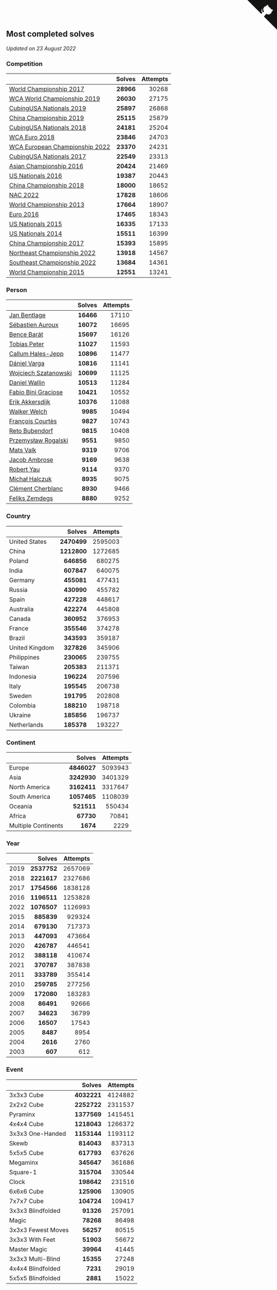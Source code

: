 ## Most completed solves

*Updated on 23 August 2022*


### Competition

|  | Solves | Attempts |
| :--- | ---: | ---: |
| [World Championship 2017](https://www.worldcubeassociation.org/competitions/WC2017) | **28966** | 30268 |
| [WCA World Championship 2019](https://www.worldcubeassociation.org/competitions/WC2019) | **26030** | 27175 |
| [CubingUSA Nationals 2019](https://www.worldcubeassociation.org/competitions/CubingUSANationals2019) | **25897** | 26868 |
| [China Championship 2019](https://www.worldcubeassociation.org/competitions/ChinaChampionship2019) | **25115** | 25879 |
| [CubingUSA Nationals 2018](https://www.worldcubeassociation.org/competitions/CubingUSANationals2018) | **24181** | 25204 |
| [WCA Euro 2018](https://www.worldcubeassociation.org/competitions/Euro2018) | **23846** | 24703 |
| [WCA European Championship 2022](https://www.worldcubeassociation.org/competitions/Euro2022) | **23370** | 24231 |
| [CubingUSA Nationals 2017](https://www.worldcubeassociation.org/competitions/CubingUSANationals2017) | **22549** | 23313 |
| [Asian Championship 2016](https://www.worldcubeassociation.org/competitions/AsianChampionship2016) | **20424** | 21469 |
| [US Nationals 2016](https://www.worldcubeassociation.org/competitions/USNationals2016) | **19387** | 20443 |
| [China Championship 2018](https://www.worldcubeassociation.org/competitions/ChinaChampionship2018) | **18000** | 18652 |
| [NAC 2022](https://www.worldcubeassociation.org/competitions/NAC2022) | **17828** | 18606 |
| [World Championship 2013](https://www.worldcubeassociation.org/competitions/WC2013) | **17664** | 18907 |
| [Euro 2016](https://www.worldcubeassociation.org/competitions/Euro2016) | **17465** | 18343 |
| [US Nationals 2015](https://www.worldcubeassociation.org/competitions/USNationals2015) | **16335** | 17133 |
| [US Nationals 2014](https://www.worldcubeassociation.org/competitions/USNationals2014) | **15511** | 16399 |
| [China Championship 2017](https://www.worldcubeassociation.org/competitions/ChinaChampionship2017) | **15393** | 15895 |
| [Northeast Championship 2022](https://www.worldcubeassociation.org/competitions/NortheastChampionship2022) | **13918** | 14567 |
| [Southeast Championship 2022](https://www.worldcubeassociation.org/competitions/SoutheastChampionship2022) | **13684** | 14361 |
| [World Championship 2015](https://www.worldcubeassociation.org/competitions/WC2015) | **12551** | 13241 |

### Person

|  | Solves | Attempts |
| :--- | ---: | ---: |
| [Jan Bentlage](https://www.worldcubeassociation.org/persons/2010BENT01) | **16466** | 17110 |
| [Sébastien Auroux](https://www.worldcubeassociation.org/persons/2008AURO01) | **16072** | 16695 |
| [Bence Barát](https://www.worldcubeassociation.org/persons/2008BARA01) | **15697** | 16126 |
| [Tobias Peter](https://www.worldcubeassociation.org/persons/2014PETE03) | **11027** | 11593 |
| [Callum Hales-Jepp](https://www.worldcubeassociation.org/persons/2012HALE01) | **10896** | 11477 |
| [Dániel Varga](https://www.worldcubeassociation.org/persons/2008VARG01) | **10816** | 11141 |
| [Wojciech Szatanowski](https://www.worldcubeassociation.org/persons/2011SZAT01) | **10699** | 11125 |
| [Daniel Wallin](https://www.worldcubeassociation.org/persons/2013WALL03) | **10513** | 11284 |
| [Fabio Bini Graciose](https://www.worldcubeassociation.org/persons/2010GRAC02) | **10421** | 10552 |
| [Erik Akkersdijk](https://www.worldcubeassociation.org/persons/2005AKKE01) | **10376** | 11088 |
| [Walker Welch](https://www.worldcubeassociation.org/persons/2011WELC01) | **9985** | 10494 |
| [François Courtès](https://www.worldcubeassociation.org/persons/2008COUR01) | **9827** | 10743 |
| [Reto Bubendorf](https://www.worldcubeassociation.org/persons/2012BUBE01) | **9815** | 10408 |
| [Przemysław Rogalski](https://www.worldcubeassociation.org/persons/2013ROGA02) | **9551** | 9850 |
| [Mats Valk](https://www.worldcubeassociation.org/persons/2007VALK01) | **9319** | 9706 |
| [Jacob Ambrose](https://www.worldcubeassociation.org/persons/2010AMBR01) | **9169** | 9638 |
| [Robert Yau](https://www.worldcubeassociation.org/persons/2009YAUR01) | **9114** | 9370 |
| [Michał Halczuk](https://www.worldcubeassociation.org/persons/2006HALC01) | **8935** | 9075 |
| [Clément Cherblanc](https://www.worldcubeassociation.org/persons/2014CHER05) | **8930** | 9466 |
| [Feliks Zemdegs](https://www.worldcubeassociation.org/persons/2009ZEMD01) | **8880** | 9252 |

### Country

|  | Solves | Attempts |
| :--- | ---: | ---: |
| United States | **2470499** | 2595003 |
| China | **1212800** | 1272685 |
| Poland | **646856** | 680275 |
| India | **607847** | 640075 |
| Germany | **455081** | 477431 |
| Russia | **430990** | 455782 |
| Spain | **427228** | 448617 |
| Australia | **422274** | 445808 |
| Canada | **360952** | 376953 |
| France | **355546** | 374278 |
| Brazil | **343593** | 359187 |
| United Kingdom | **327826** | 345906 |
| Philippines | **230065** | 239755 |
| Taiwan | **205383** | 211371 |
| Indonesia | **196224** | 207596 |
| Italy | **195545** | 206738 |
| Sweden | **191795** | 202808 |
| Colombia | **188210** | 198718 |
| Ukraine | **185856** | 196737 |
| Netherlands | **185378** | 193227 |

### Continent

|  | Solves | Attempts |
| :--- | ---: | ---: |
| Europe | **4846027** | 5093943 |
| Asia | **3242930** | 3401329 |
| North America | **3162411** | 3317647 |
| South America | **1057465** | 1108039 |
| Oceania | **521511** | 550434 |
| Africa | **67730** | 70841 |
| Multiple Continents | **1674** | 2229 |

### Year

|  | Solves | Attempts |
| :--- | ---: | ---: |
| 2019 | **2537752** | 2657069 |
| 2018 | **2221617** | 2327686 |
| 2017 | **1754566** | 1838128 |
| 2016 | **1196511** | 1253828 |
| 2022 | **1076507** | 1126993 |
| 2015 | **885839** | 929324 |
| 2014 | **679130** | 717373 |
| 2013 | **447093** | 473664 |
| 2020 | **426787** | 446541 |
| 2012 | **388118** | 410674 |
| 2021 | **370787** | 387838 |
| 2011 | **333789** | 355414 |
| 2010 | **259785** | 277256 |
| 2009 | **172080** | 183283 |
| 2008 | **86491** | 92666 |
| 2007 | **34623** | 36799 |
| 2006 | **16507** | 17543 |
| 2005 | **8487** | 8954 |
| 2004 | **2616** | 2760 |
| 2003 | **607** | 612 |

### Event

|  | Solves | Attempts |
| :--- | ---: | ---: |
| 3x3x3 Cube | **4032221** | 4124882 |
| 2x2x2 Cube | **2252722** | 2311537 |
| Pyraminx | **1377569** | 1415451 |
| 4x4x4 Cube | **1218043** | 1266372 |
| 3x3x3 One-Handed | **1153144** | 1193112 |
| Skewb | **814043** | 837313 |
| 5x5x5 Cube | **617793** | 637626 |
| Megaminx | **345647** | 361686 |
| Square-1 | **315704** | 330544 |
| Clock | **198642** | 231516 |
| 6x6x6 Cube | **125906** | 130905 |
| 7x7x7 Cube | **104724** | 109417 |
| 3x3x3 Blindfolded | **91326** | 257091 |
| Magic | **78268** | 86498 |
| 3x3x3 Fewest Moves | **56257** | 80515 |
| 3x3x3 With Feet | **51903** | 56672 |
| Master Magic | **39964** | 41445 |
| 3x3x3 Multi-Blind | **15355** | 27248 |
| 4x4x4 Blindfolded | **7231** | 29019 |
| 5x5x5 Blindfolded | **2881** | 15022 |


<a href="https://github.com/JustinTimeCuber/wca_statistics" class="github-corner" aria-label="View source on Github"><svg width="80" height="80" viewBox="0 0 250 250" style="fill:#151513; color:#fff; position: absolute; top: 0; border: 0; right: 0;" aria-hidden="true"><path d="M0,0 L115,115 L130,115 L142,142 L250,250 L250,0 Z"></path><path d="M128.3,109.0 C113.8,99.7 119.0,89.6 119.0,89.6 C122.0,82.7 120.5,78.6 120.5,78.6 C119.2,72.0 123.4,76.3 123.4,76.3 C127.3,80.9 125.5,87.3 125.5,87.3 C122.9,97.6 130.6,101.9 134.4,103.2" fill="currentColor" style="transform-origin: 130px 106px;" class="octo-arm"></path><path d="M115.0,115.0 C114.9,115.1 118.7,116.5 119.8,115.4 L133.7,101.6 C136.9,99.2 139.9,98.4 142.2,98.6 C133.8,88.0 127.5,74.4 143.8,58.0 C148.5,53.4 154.0,51.2 159.7,51.0 C160.3,49.4 163.2,43.6 171.4,40.1 C171.4,40.1 176.1,42.5 178.8,56.2 C183.1,58.6 187.2,61.8 190.9,65.4 C194.5,69.0 197.7,73.2 200.1,77.6 C213.8,80.2 216.3,84.9 216.3,84.9 C212.7,93.1 206.9,96.0 205.4,96.6 C205.1,102.4 203.0,107.8 198.3,112.5 C181.9,128.9 168.3,122.5 157.7,114.1 C157.9,116.9 156.7,120.9 152.7,124.9 L141.0,136.5 C139.8,137.7 141.6,141.9 141.8,141.8 Z" fill="currentColor" class="octo-body"></path></svg></a><style>.github-corner:hover .octo-arm{animation:octocat-wave 560ms ease-in-out}@keyframes octocat-wave{0%,100%{transform:rotate(0)}20%,60%{transform:rotate(-25deg)}40%,80%{transform:rotate(10deg)}}@media (max-width:500px){.github-corner:hover .octo-arm{animation:none}.github-corner .octo-arm{animation:octocat-wave 560ms ease-in-out}}</style>
